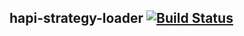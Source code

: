 ## hapi-strategy-loader  [![Build Status](https://travis-ci.org/firstandthird/hapi-strategy-loader.svg?branch=master)](https://travis-ci.org/firstandthird/hapi-strategy-loader)

